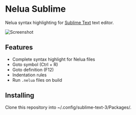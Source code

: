 # Nelua Sublime

Nelua syntax highlighting for [Sublime Text](https://www.sublimetext.com/) text editor.

![Screenshot](https://user-images.githubusercontent.com/322030/128382642-68cb4e02-3f07-4a58-bc5a-fa51844cdc02.png)

## Features

* Complete syntax highlight for Nelua files
* Goto symbol (Ctrl + R)
* Goto definition (F12)
* Indentation rules
* Run `.nelua` files on build

## Installing

Clone this repository into ~/.config/sublime-text-3/Packages/.
